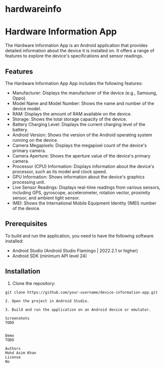 # hardwareinfo
# Hardware Information App

The Hardware Information App is an Android application that provides detailed information about the device it is installed on. It offers a range of features to explore the device's specifications and sensor readings.

## Features

The Hardware Information App App includes the following features:

- Manufacturer: Displays the manufacturer of the device (e.g., Samsung, Oppo).
- Model Name and Model Number: Shows the name and number of the device model.
- RAM: Displays the amount of RAM available on the device.
- Storage: Shows the total storage capacity of the device.
- Battery Charging Level: Displays the current charging level of the battery.
- Android Version: Shows the version of the Android operating system running on the device.
- Camera Megapixels: Displays the megapixel count of the device's primary camera.
- Camera Aperture: Shows the aperture value of the device's primary camera.
- Processor (CPU) Information: Displays information about the device's processor, such as its model and clock speed.
- GPU Information: Shows information about the device's graphics processing unit.
- Live Sensor Readings: Displays real-time readings from various sensors, including GPS, gyroscope, accelerometer, rotation vector, proximity sensor, and ambient light sensor.
- IMEI: Shows the International Mobile Equipment Identity (IMEI) number of the device.

## Prerequisites

To build and run the application, you need to have the following software installed:

- Android Studio (Android Studio Flamingo | 2022.2.1 or higher)
- Android SDK (minimum API level 24)

## Installation

1. Clone the repository:

```shell
git clone https://github.com/your-username/device-information-app.git

2. Open the project in Android Studio.

3. Build and run the application on an Android device or emulator.

Screenshots
TODO


Demo
TODO

Authors
Mohd Asim Khan
License
No


